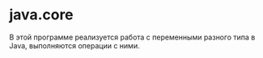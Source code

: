 # java.core 
  В этой программе реализуется работа с переменными разного типа в Java, выполняются операции с ними.